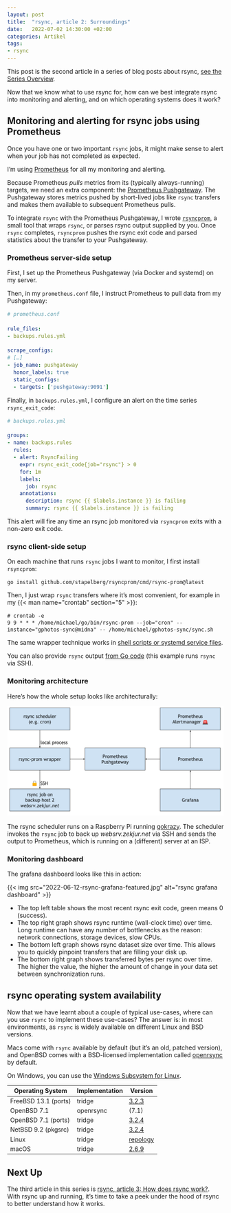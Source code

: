 ```yaml
---
layout: post
title:  "rsync, article 2: Surroundings"
date:   2022-07-02 14:30:00 +02:00
categories: Artikel
tags:
- rsync
---
```


This post is the second article in a series of blog posts about rsync, [see the
Series Overview](../2022-06-18-rsync-overview/).

Now that we know what to use rsync for, how can we best integrate rsync into
monitoring and alerting, and on which operating systems does it work?

## Monitoring and alerting for rsync jobs using Prometheus

Once you have one or two important `rsync` jobs, it might make sense to alert
when your job has not completed as expected.

I’m using [Prometheus](https://prometheus.io/) for all my monitoring and alerting.

Because Prometheus *pulls* metrics from its (typically always-running) targets,
we need an extra component: the [Prometheus
Pushgateway](https://prometheus.io/docs/practices/pushing/). The Pushgateway
stores metrics pushed by short-lived jobs like `rsync` transfers and makes them
available to subsequent Prometheus pulls.

To integrate `rsync` with the Prometheus Pushgateway, I wrote
[`rsyncprom`](https://github.com/stapelberg/rsyncprom), a small tool that wraps
`rsync`, or parses rsync output supplied by you. Once `rsync` completes,
`rsyncprom` pushes the rsync exit code and parsed statistics about the transfer
to your Pushgateway.

### Prometheus server-side setup

First, I set up the Prometheus Pushgateway (via Docker and systemd) on my
server.

Then, in my `prometheus.conf` file, I instruct Prometheus to pull data from my
Pushgateway:

```yaml
# prometheus.conf

rule_files:
- backups.rules.yml

scrape_configs:
# […]
- job_name: pushgateway
  honor_labels: true
  static_configs:
  - targets: ['pushgateway:9091']
```

Finally, in `backups.rules.yml`, I configure an alert on the time series `rsync_exit_code`:

```yaml
# backups.rules.yml

groups:
- name: backups.rules
  rules:
  - alert: RsyncFailing
    expr: rsync_exit_code{job="rsync"} > 0
    for: 1m
    labels:
      job: rsync
    annotations:
      description: rsync {{ $labels.instance }} is failing
      summary: rsync {{ $labels.instance }} is failing
```

This alert will fire any time an rsync job monitored via `rsyncprom` exits with
a non-zero exit code.

### rsync client-side setup

On each machine that runs `rsync` jobs I want to monitor, I first install
`rsyncprom`:

```shell
go install github.com/stapelberg/rsyncprom/cmd/rsync-prom@latest
```

Then, I just wrap `rsync` transfers where it’s most convenient, for example in
my {{< man name="crontab" section="5" >}}:

```crontab
# crontab -e
9 9 * * * /home/michael/go/bin/rsync-prom --job="cron" --instance="gphotos-sync@midna" -- /home/michael/gphotos-sync/sync.sh
```

The same wrapper technique works in [shell scripts or systemd service
files](https://github.com/stapelberg/rsyncprom#setup-example-systemd).

You can also provide `rsync` output [from Go
code](https://github.com/stapelberg/zkj-nas-tools/blob/02d46d718df60c413844d9218f6dd702ad94e5f1/dornroeschen/sshutil.go#L134-L139)
(this example runs `rsync` via SSH).

### Monitoring architecture

Here’s how the whole setup looks like architecturally:

![rsync-prom architecture](2022-05-29-rsync-prom-architecture.svg)

The rsync scheduler runs on a Raspberry Pi running
[gokrazy](https://gokrazy.org/). The scheduler invokes the `rsync` job to back
up *websrv.zekjur.net* via SSH and sends the output to Prometheus, which is
running on a (different) server at an ISP.

### Monitoring dashboard

The grafana dashboard looks like this in action:

{{< img src="2022-06-12-rsync-grafana-featured.jpg" alt="rsync grafana dashboard" >}}

* The top left table shows the most recent rsync exit code, green means 0 (success).
* The top right graph shows rsync runtime (wall-clock time) over time. Long
  runtime can have any number of bottlenecks as the reason: network connections,
  storage devices, slow CPUs.
* The bottom left graph shows rsync dataset size over time. This allows you to
  quickly pinpoint transfers that are filling your disk up.
* The bottom right graph shows transferred bytes per rsync over time. The higher
  the value, the higher the amount of change in your data set between
  synchronization runs.

## rsync operating system availability

Now that we have learnt about a couple of typical use-cases, where can you use
`rsync` to implement these use-cases? The answer is: in most environments, as
`rsync` is widely available on different Linux and BSD versions.

Macs come with `rsync` available by default (but it’s an old, patched version),
and OpenBSD comes with a BSD-licensed implementation called
[openrsync](https://www.openrsync.org/) by default.

On Windows, you can use the [Windows Subsystem for
Linux](https://en.wikipedia.org/wiki/Windows_Subsystem_for_Linux).

| Operating System     | Implementation | Version                                                                                         |
|----------------------|----------------|-------------------------------------------------------------------------------------------------|
| FreeBSD 13.1 (ports) | tridge         | [3.2.3](https://www.freebsd.org/cgi/man.cgi?query=rsync&manpath=FreeBSD+13.1-RELEASE+and+Ports) |
| OpenBSD 7.1          | openrsync      | (7.1)                                                                                           |
| OpenBSD 7.1 (ports)  | tridge         | [3.2.4](https://openports.se/net/rsync)                                                         |
| NetBSD 9.2 (pkgsrc)  | tridge         | [3.2.4](https://ftp.netbsd.org/pub/pkgsrc/current/pkgsrc/net/rsync/index.html)                  |
| Linux                | tridge         | [repology](https://repology.org/project/rsync/versions)                                         |
| macOS                | tridge         | [2.6.9](https://www.unix.com/man-page/osx/1/rsync/)                                             |

## Next Up

The third article in this series is [rsync, article 3: How does rsync
work?](../2022-07-02-rsync-how-does-it-work/). With rsync up and running, it’s
time to take a peek under the hood of rsync to better understand how it works.
